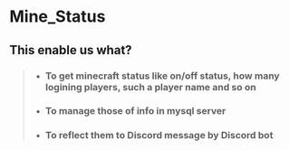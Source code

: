 # Mine_Status
## This enable us what?
>- ### To get minecraft status like on/off status, how many logining players, such a player name and so on<br>
>- ### To manage those of info in mysql server<br>
>- ### To reflect them to Discord message by Discord bot
